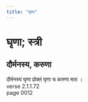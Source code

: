 ```yaml
---
title: "घृणा"
---
```


# घृणा; स्त्री
## दौर्मनस्य, करुणा
दौर्मनस्यं घृणा प्रोक्तं घृणा च करुणा मता ।<br />verse 2.1.1.72<br />page 0012

